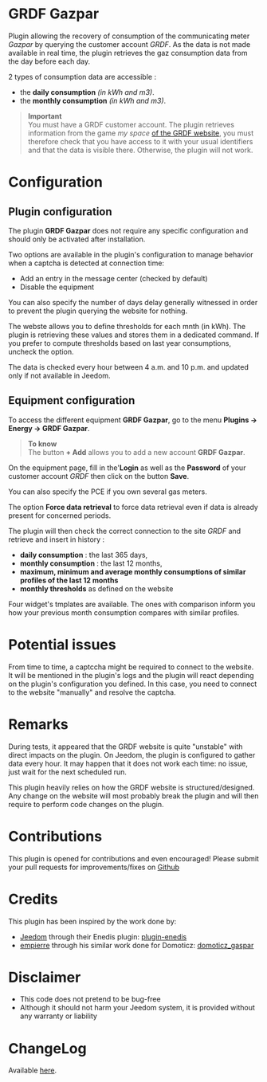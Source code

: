 # GRDF Gazpar

Plugin allowing the recovery of consumption of the communicating meter *Gazpar* by querying the customer account *GRDF*. As the data is not made available in real time, the plugin retrieves the gaz consumption data from the day before each day.

2 types of consumption data are accessible :
- the **daily consumption** *(in kWh and m3)*.
- the **monthly consumption** *(in kWh and m3)*.

>**Important**      
>You must have a GRDF customer account. The plugin retrieves information from the game *my space* <a href="https://monespace.grdf.fr/monespace/particulier/accueil" target="_blank">of the GRDF website</a>, you must therefore check that you have access to it with your usual identifiers and that the data is visible there. Otherwise, the plugin will not work.

# Configuration

## Plugin configuration

The plugin **GRDF Gazpar** does not require any specific configuration and should only be activated after installation.

Two options are available in the plugin's configuration to manage behavior when a captcha is detected at connection time:
- Add an entry in the message center (checked by default)
- Disable the equipment

You can also specify the number of days delay generally witnessed in order to prevent the plugin querying the website for nothing.

The webste allows you to define thresholds for each mnth (in kWh). The plugin is retrieving these values and stores them in a dedicated command.
If you prefer to compute thresholds based on last year consumptions, uncheck the option.

The data is checked every hour between 4 a.m. and 10 p.m. and updated only if not available in Jeedom.

## Equipment configuration

To access the different equipment **GRDF Gazpar**, go to the menu **Plugins → Energy → GRDF Gazpar**.

> **To know**    
> The button **+ Add** allows you to add a new account **GRDF Gazpar**.

On the equipment page, fill in the'**Login** as well as the **Password** of your customer account *GRDF* then click on the button **Save**.

You can also specify the PCE if you own several gas meters.

The option **Force data retrieval** to force data retrieval even if data is already present for concerned periods.

The plugin will then check the correct connection to the site *GRDF* and retrieve and insert in history :
- **daily consumption** : the last 365 days,
- **monthly consumption** : the last 12 months,
- **maximum, minimum and average monthly consumptions of similar profiles of the last 12 months**
- **monthly thresholds** as defined on the website

Four widget's tmplates are available. The ones with comparison inform you how your previous month consumption compares with similar profiles.

# Potential issues

From time to time, a captccha might be required to connect to the website.
It will be mentioned in the plugin's logs and the plugin will react depending on the plugin's configuration you defined.
In this case, you need to connect to the website "manually" and resolve the captcha.

# Remarks

During tests, it appeared that the GRDF website is quite "unstable" with direct impacts on the plugin. On Jeedom, the plugin is configured to gather data every hour. It may happen that it does not work each time: no issue, just wait for the next scheduled run.

This plugin heavily relies on how the GRDF website is structured/designed. Any change on the website will most probably break the plugin and will then require to perform code changes on the plugin.

# Contributions

This plugin is opened for contributions and even encouraged! Please submit your pull requests for improvements/fixes on <a href="https://github.com/hugoKs3/plugin-grdfConnect" target="_blank">Github</a>

# Credits

This plugin has been inspired by the work done by:

-   [Jeedom](https://github.com/jeedom)  through their Enedis plugin:  [plugin-enedis](https://github.com/jeedom/plugin-enedis)
-   [empierre](https://github.com/empierre)  through his similar work done for Domoticz:  [domoticz_gaspar](https://github.com/empierre/domoticz_gaspar)

# Disclaimer

-   This code does not pretend to be bug-free
-   Although it should not harm your Jeedom system, it is provided without any warranty or liability

# ChangeLog
Available [here](./changelog.html).
